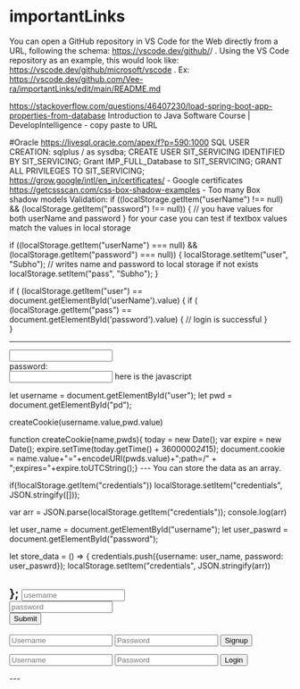 # importantLinks

You can open a GitHub repository in VS Code for the Web directly from a URL, following the schema: https://vscode.dev/github/<organization>/<repo> . Using the VS Code repository as an example, this would look like: https://vscode.dev/github/microsoft/vscode .
Ex: https://vscode.dev/github.com/Vee-ra/importantLinks/edit/main/README.md

https://stackoverflow.com/questions/46407230/load-spring-boot-app-properties-from-database
Introduction to Java Software Course | DevelopIntelligence - copy paste to URL

#Oracle
https://livesql.oracle.com/apex/f?p=590:1000
SQL USER CREATION:
sqlplus / as sysdba;
CREATE USER SIT_SERVICING IDENTIFIED BY SIT_SERVICING;
Grant IMP_FULL_Database to SIT_SERVICING;
GRANT ALL PRIVILEGES TO SIT_SERVICING;
https://grow.google/intl/en_in/certificates/ - Google certificates
https://getcssscan.com/css-box-shadow-examples - Too many Box shadow models
Validation:
if ((localStorage.getItem("userName") !== null) && (localStorage.getItem("password") !== null))
{
    // you have values for both userName and password
}
for your case you can test if textbox values match the values in local storage

if ((localStorage.getItem("userName") === null) && (localStorage.getItem("password") === null))
{
    localStorage.setItem("user", "Subho"); // writes name and password to local storage if not exists
    localStorage.setItem("pass", "Subho"); 
}

if ( (localStorage.getItem("user") == document.getElementById('userName').value)
{
    if ( (localStorage.getItem("pass") == document.getElementById('password').value)
    {
        // login is successful
    }           
}

----
<input type="text" id=user ><br>
                <label for="key" id=passlbl>password:</label><br>
                <input type="password" id="pd">
here is the javascript

let username = document.getElementById("user");
let pwd = document.getElementById("pd");

createCookie(username.value,pwd.value)

function createCookie(name,pwds){
    today = new Date();
    var expire = new Date();
    expire.setTime(today.getTime() + 3600000*24*15);
    document.cookie = name.value+"="+encodeURI(pwds.value)+";path=/" + ";expires="+expire.toUTCString();} 
    ---
    You can store the data as an array.

if(!localStorage.getItem("credentials")) localStorage.setItem("credentials", JSON.stringify([]));

var arr = JSON.parse(localStorage.getItem("credentials"));
console.log(arr)

let user_name = document.getElementById("username");
let user_paswrd = document.getElementById("password");

let store_data = () => {
  credentials.push({username: user_name, password: user_paswrd});
  localStorage.setItem("credentials", JSON.stringify(arr))

};
<input id="username" type='text' placeholder="username"><br>
<input id="password" type='password' placeholder="password"><br>
<button onclick="store_data">Submit</button>
-----
<!DOCTYPE html>
<html lang="en">

<head>
  <meta charset="UTF-8">
  <meta name="viewport" content="width=device-width, initial-scale=1.0">
  <title>logSign</title>
</head>

<body>
  <form id="signup-form">
    <input id="name1" type="text" placeholder="Username" value="" required>
    <input id="pass1" type="password" placeholder="Password" value="" required>
    <input id="signup_btn" type="submit" value="Signup">
  </form>

  <form id="login-form">
    <input id="name2" type="text" placeholder="Username" value="" required>
    <input id="pass2" type="password" placeholder="Password" value="" required>
    <input id="login_btn" type="submit" value="Login">
  </form>
  <script src="https://ajax.googleapis.com/ajax/libs/jquery/3.5.1/jquery.min.js"></script>
  <script>
    $(document).ready(function () {
      $("#signup-form").submit(function () {
        var nm1 = $("#name1").val();
        var ps1 = $("#pass1").val();
        localStorage.setItem("n1", nm1);
        localStorage.setItem("p1", ps1);

      });

      $("#login-form").submit(function () {
        var enteredName = $("#name2").val();
        var enteredPass = $("#pass2").val();

        var storedName = localStorage.getItem("n1");
        var storedPass = localStorage.getItem("p1");

        if (enteredName == storedName && enteredPass == storedPass) {
          alert("You are logged in!");
        }
        else {
          alert("Username and Password do not match!");
        }

      });

    });
  </script>
</body>

</html>
---

